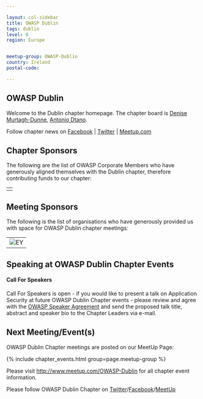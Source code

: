 ```yaml
---

layout: col-sidebar
title: OWASP Dublin
tags: dublin
level: 0
region: Europe


meetup-group: OWASP-Dublin
country: Ireland
postal-code: 

---
```



OWASP Dublin
-------------
Welcome to the Dublin chapter homepage. The chapter board is <a href="mailto:denise.murtaghdunne@owasp.org">Denise Murtagh-Dunne</a>, <a href="mailto:Antonio.stano@owasp.org">Antonio Dtano</a>. 

Follow chapter news on [Facebook](https://www.facebook.com/owaspireland) | [Twitter](https://twitter.com/owaspireland) | [Meetup.com](https://meetup.com/OWASP-Dublin)

Chapter Sponsors
----------------
The following are the list of OWASP Corporate Members who have generously aligned themselves with the Dublin chapter, therefore contributing funds to our chapter:

<table cellpadding="15" cellspacing="0">
<tr>
<td> 
<a href="https://www.edgescan.com/"></a> 
</td>
</tr>
</table>


Meeting Sponsors
----------------

The following is the list of organisations who have generously provided us with space for OWASP Dublin chapter meetings:

<table cellpadding="10" cellspacing="0" border="0">
<tr>
<td>
<img src="assets/images/EYLogo.png" alt="EY"/>
</td>
</tr>
</table>

Speaking at OWASP Dublin Chapter Events
---------------------------------------

#### Call For Speakers

Call For Speakers is open - if you would like to present a talk on Application Security at future OWASP Dublin Chapter events - please review and agree with the [OWASP Speaker Agreement](https://owasp.org/www-policy/legal/speaker-agreement) and send the proposed talk title, abstract and speaker bio to the Chapter Leaders via e-mail.

Next Meeting/Event(s)
---------------------
OWASP Dublin Chapter meetings are posted on our MeetUp Page:

{% include chapter_events.html group=page.meetup-group %}

Please visit <a href="http://www.meetup.com/OWASP-Dublin">http://www.meetup.com/OWASP-Dublin</a> for all chapter event information.

Please follow OWASP Dublin Chapter on <a href="https://twitter.com/OWASPIreland">Twitter</a>/<a href="https://facebook.com/OWASPIreland">Facebook</a>/<a href="https://meetup.com/OWASP-Dublin">MeetUp</a>


